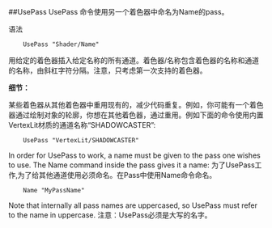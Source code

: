 ##UsePass
UsePass 命令使用另一个着色器中命名为Name的pass。

语法
```
    UsePass "Shader/Name"
```

用给定的着色器插入给定名称的所有通道。着色器/名称包含着色器的名称和通道的名称，由斜杠字符分隔。注意，只考虑第一次支持的着色器。

**细节：**

某些着色器从其他着色器中重用现有的，减少代码重复。例如，你可能有一个着色器通过绘制对象的轮廓，你想在其他着色器，通过重用。例如下面的命令使用内置VertexLit材质的通道名称“SHADOWCASTER”:

```
    UsePass "VertexLit/SHADOWCASTER"
```

In order for UsePass to work, a name must be given to the pass one wishes to use. The Name command inside the pass gives it a name:
为了UsePass工作,为了给其他通道使用必须命名。在Pass中使用Name命令命名。

```
    Name "MyPassName"
```

Note that internally all pass names are uppercased, so UsePass must refer to the name in uppercase.
注意：UsePass必须是大写的名字。






